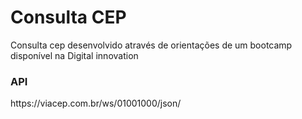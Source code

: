 # Consulta CEP
<p>Consulta cep desenvolvido através de orientações de um bootcamp disponível na Digital innovation</p>
<h3>API</h3><p> https://viacep.com.br/ws/01001000/json/ </p>
